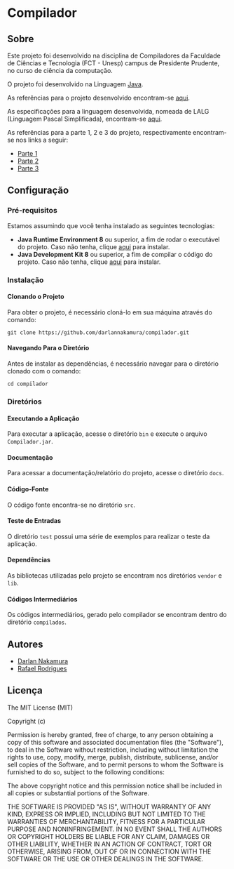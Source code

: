 ﻿# Compilador

## Sobre
Este projeto foi desenvolvido na disciplina de Compiladores da Faculdade de Ciências e Tecnologia (FCT - Unesp) campus de Presidente Prudente, no curso de ciência da computação.

O projeto foi desenvolvido na Linguagem [Java](https://www.java.com).

As referências para o projeto desenvolvido encontram-se [aqui](http://docs.fct.unesp.br/docentes/dmec/olivete/compiladores/compiladores_projeto.html).

As especificações para a linguagem desenvolvida, nomeada de LALG (Linguagem Pascal Simplificada), encontram-se [aqui](http://docs.fct.unesp.br/docentes/dmec/olivete/compiladores/arquivos/LALG.pdf).

As referências para a parte 1, 2 e 3 do projeto, respectivamente encontram-se nos links a seguir:
- [Parte 1](http://docs.fct.unesp.br/docentes/dmec/olivete/compiladores/arquivos/ProjetoP1.pdf)
- [Parte 2](http://docs.fct.unesp.br/docentes/dmec/olivete/compiladores/arquivos/ProjetoP2.pdf)
- [Parte 3](http://docs.fct.unesp.br/docentes/dmec/olivete/compiladores/arquivos/ProjetoP3.pdf)

## Configuração

### Pré-requisitos
Estamos assumindo que você tenha instalado as seguintes tecnologias:
- **Java Runtime Environment 8** ou superior, a fim de rodar o executável do projeto. Caso não tenha, clique [aqui](https://www.oracle.com/technetwork/pt/java/javase/downloads/jre8-downloads-2133155.html) para instalar.
- **Java Development Kit 8** ou superior, a fim de compilar o código do projeto. Caso não tenha, clique [aqui](https://www.oracle.com/technetwork/pt/java/javase/downloads/jdk8-downloads-2133151.html) para instalar.

### Instalação

#### Clonando o Projeto
Para obter o projeto, é necessário cloná-lo em sua máquina através do comando:

	git clone https://github.com/darlannakamura/compilador.git

#### Navegando Para o Diretório
Antes de instalar as dependências, é necessário navegar para o diretório clonado com o comando:

	cd compilador

### Diretórios

#### Executando a Aplicação
Para executar a aplicação, acesse o diretório `bin` e execute o arquivo `Compilador.jar`.

#### Documentação
Para acessar a documentação/relatório do projeto, acesse o diretório `docs`.

#### Código-Fonte
O código fonte encontra-se no diretório `src`.

#### Teste de Entradas
O diretório `test` possui uma série de exemplos para realizar o teste da aplicação.

#### Dependências
As bibliotecas utilizadas pelo projeto se encontram nos diretórios `vendor` e `lib`.

#### Códigos Intermediários
Os códigos intermediários, gerado pelo compilador se encontram dentro do diretório `compilados`.

## Autores

- [Darlan Nakamura](https://github.com/darlannakamura)
- [Rafael Rodrigues](https://github.com/RafaelBMR)

## Licença

The MIT License (MIT)

Copyright (c)

Permission is hereby granted, free of charge, to any person obtaining a copy
of this software and associated documentation files (the "Software"), to deal
in the Software without restriction, including without limitation the rights
to use, copy, modify, merge, publish, distribute, sublicense, and/or sell
copies of the Software, and to permit persons to whom the Software is
furnished to do so, subject to the following conditions:

The above copyright notice and this permission notice shall be included in
all copies or substantial portions of the Software.

THE SOFTWARE IS PROVIDED "AS IS", WITHOUT WARRANTY OF ANY KIND, EXPRESS OR
IMPLIED, INCLUDING BUT NOT LIMITED TO THE WARRANTIES OF MERCHANTABILITY,
FITNESS FOR A PARTICULAR PURPOSE AND NONINFRINGEMENT. IN NO EVENT SHALL THE
AUTHORS OR COPYRIGHT HOLDERS BE LIABLE FOR ANY CLAIM, DAMAGES OR OTHER
LIABILITY, WHETHER IN AN ACTION OF CONTRACT, TORT OR OTHERWISE, ARISING FROM,
OUT OF OR IN CONNECTION WITH THE SOFTWARE OR THE USE OR OTHER DEALINGS IN
THE SOFTWARE.


